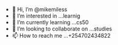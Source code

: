 - 👋 Hi, I’m @mikemiless
- 👀 I’m interested in ...learnig
- 🌱 I’m currently learning ...cs50
- 💞️ I’m looking to collaborate on ...studies
- 📫 How to reach me ...+254702434822

<!---
mikemiless/mikemiless is a ✨ special ✨ repository because its `README.md` (this file) appears on your GitHub profile.
You can click the Preview link to take a look at your changes.
--->
